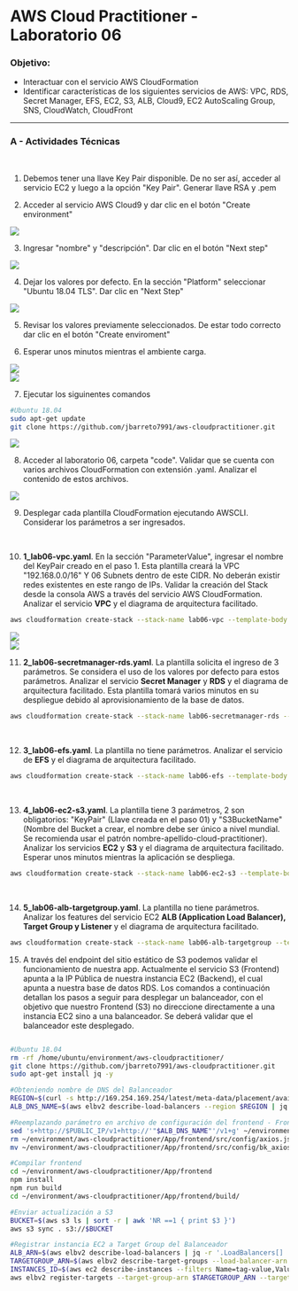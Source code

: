 # AWS Cloud Practitioner - Laboratorio 06

### Objetivo: 
* Interactuar con el servicio AWS CloudFormation
* Identificar características de los siguientes servicios de AWS: VPC, RDS, Secret Manager, EFS, EC2, S3, ALB, Cloud9, EC2 AutoScaling Group, SNS, CloudWatch, CloudFront

---

### A - Actividades Técnicas
<br>

1. Debemos tener una llave Key Pair disponible. De no ser así, acceder al servicio EC2 y luego a la opción "Key Pair". Generar llave RSA y .pem 

2. Acceder al servicio AWS Cloud9 y dar clic en el botón "Create environment"

<img src="images/lab06_01.jpg">
<br>

3. Ingresar "nombre" y "descripción". Dar clic en el botón "Next step"

<img src="images/lab06_02.jpg">
<br>

4. Dejar los valores por defecto. En la sección "Platform" seleccionar "Ubuntu 18.04 TLS". Dar clic en "Next Step"

<img src="images/lab06_03.jpg">
<br>

5. Revisar los valores previamente seleccionados. De estar todo correcto dar clic en el botón "Create enviroment"

6. Esperar unos minutos mientras el ambiente carga.


<img src="images/lab06_04.jpg">
<br>
<img src="images/lab06_05.jpg">
<br>

7. Ejecutar los siguinentes comandos


```bash
#Ubuntu 18.04
sudo apt-get update
git clone https://github.com/jbarreto7991/aws-cloudpractitioner.git
```

<img src="images/lab06_06.jpg">
<br>

8. Acceder al laboratorio 06, carpeta "code". Validar que se cuenta con varios archivos CloudFormation con extensión .yaml. Analizar el contenido de estos archivos.

<img src="images/lab06_07.jpg">
<br>

9. Desplegar cada plantilla CloudFormation ejecutando AWSCLI. Considerar los parámetros a ser ingresados.

    <br>
10. **1_lab06-vpc.yaml**. En la sección "ParameterValue", ingresar el nombre del KeyPair creado en el paso 1. Esta plantilla creará la VPC "192.168.0.0/16" Y 06 Subnets dentro de este CIDR. No deberán existir redes existentes en este rango de IPs. Validar la creación del Stack desde la consola AWS a través del servicio AWS CloudFormation. Analizar el servicio **VPC** y el diagrama de arquitectura facilitado.

```bash
aws cloudformation create-stack --stack-name lab06-vpc --template-body file://~/environment/aws-cloudpractitioner/Lab-06/code/1_lab06-vpc.yaml --parameters ParameterKey=KeyPair,ParameterValue="cloud-practitioner" --capabilities CAPABILITY_IAM
```
    
<img src="images/lab06_08.jpg">
<br>

<img src="images/lab06_09.jpg">
<br>

11. **2_lab06-secretmanager-rds.yaml**. La plantilla solicita el ingreso de 3 parámetros. Se considera el uso de los valores por defecto para estos parámetros. Analizar el servicio **Secret Manager** y **RDS** y el diagrama de arquitectura facilitado. Esta plantilla tomará varios minutos en su despliegue debido al aprovisionamiento de la base de datos.

```bash
aws cloudformation create-stack --stack-name lab06-secretmanager-rds --template-body file://~/environment/aws-cloudpractitioner/Lab-06/code/2_lab06-secretmanager-rds.yaml 
```
   
<br>

12. **3_lab06-efs.yaml**. La plantilla no tiene parámetros. Analizar el servicio de **EFS** y el diagrama de arquitectura facilitado.

```bash
aws cloudformation create-stack --stack-name lab06-efs --template-body file://~/environment/aws-cloudpractitioner/Lab-06/code/3_lab06-efs.yaml 
```

<br>

13. **4_lab06-ec2-s3.yaml**. La plantilla tiene 3 parámetros, 2 son obligatorios: "KeyPair" (Llave creada en el paso 01) y "S3BucketName" (Nombre del Bucket a crear, el nombre debe ser único a nivel mundial. Se recomienda usar el patrón nombre-apellido-cloud-practitioner). Analizar los servicios **EC2** y **S3** y el diagrama de arquitectura facilitado. Esperar unos minutos mientras la aplicación se despliega.

```bash
aws cloudformation create-stack --stack-name lab06-ec2-s3 --template-body file://~/environment/aws-cloudpractitioner/Lab-06/code/4_lab06-ec2-s3.yaml --parameters ParameterKey=KeyPair,ParameterValue="cloud-practitioner" ParameterKey=S3BucketName,ParameterValue="jorge-barreto-cloud-practitioner" --capabilities CAPABILITY_IAM
```

<br>

14. **5_lab06-alb-targetgroup.yaml**. La plantilla no tiene parámetros. Analizar los features del servicio EC2 **ALB (Application Load Balancer), Target Group y Listener** y el diagrama de arquitectura facilitado.

```bash
aws cloudformation create-stack --stack-name lab06-alb-targetgroup --template-body file://~/environment/aws-cloudpractitioner/Lab-06/code/5_lab06-alb-targetgroup.yaml
```

15. A través del endpoint del sitio estático de S3 podemos validar el funcionamiento de nuestra app. Actualmente el servicio S3 (Frontend) apunta a la IP Pública de nuestra instancia EC2 (Backend), el cual apunta a nuestra base de datos RDS. Los comandos a continuación detallan los pasos a seguir para desplegar un balanceador, con el objetivo que nuestro Frontend (S3) no direccione directamente a una instancia EC2 sino a una balanceador. Se deberá validar que el balanceador este desplegado.

```bash

#Ubuntu 18.04
rm -rf /home/ubuntu/environment/aws-cloudpractitioner/
git clone https://github.com/jbarreto7991/aws-cloudpractitioner.git
sudo apt-get install jq -y

#Obteniendo nombre de DNS del Balanceador
REGION=$(curl -s http://169.254.169.254/latest/meta-data/placement/availability-zone | sed 's/\(.*\)[a-z]/\1/')
ALB_DNS_NAME=$(aws elbv2 describe-load-balancers --region $REGION | jq -r '.LoadBalancers[] | .DNSName')

#Reemplazando parámetro en archivo de configuración del frontend - Frontend
sed 's+http://$PUBLIC_IP/v1+http://'"$ALB_DNS_NAME"'/v1+g' ~/environment/aws-cloudpractitioner/App/frontend/src/config/axios.js >> ~/environment/aws-cloudpractitioner/App/frontend/src/config/bk_axios.js
rm ~/environment/aws-cloudpractitioner/App/frontend/src/config/axios.js
mv ~/environment/aws-cloudpractitioner/App/frontend/src/config/bk_axios.js ~/environment/aws-cloudpractitioner/App/frontend/src/config/axios.js

#Compilar frontend
cd ~/environment/aws-cloudpractitioner/App/frontend
npm install
npm run build
cd ~/environment/aws-cloudpractitioner/App/frontend/build/

#Enviar actualización a S3
BUCKET=$(aws s3 ls | sort -r | awk 'NR ==1 { print $3 }')
aws s3 sync . s3://$BUCKET

#Registrar instancia EC2 a Target Group del Balanceador
ALB_ARN=$(aws elbv2 describe-load-balancers | jq -r '.LoadBalancers[] | .LoadBalancerArn')
TARGETGROUP_ARN=$(aws elbv2 describe-target-groups --load-balancer-arn $ALB_ARN | jq -r '.TargetGroups[] | .TargetGroupArn')
INSTANCES_ID=$(aws ec2 describe-instances --filters Name=tag-value,Values="EC2 BACKEND" | jq -r '.Reservations[] | .Instances[] | .InstanceId')
aws elbv2 register-targets --target-group-arn $TARGETGROUP_ARN --targets Id=$INSTANCES_ID,Port=80
```

